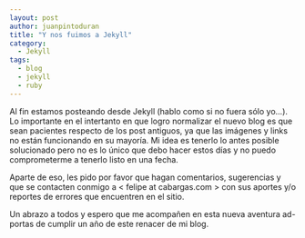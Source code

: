 ```yaml
---
layout: post
author: juanpintoduran
title: "Y nos fuimos a Jekyll"
category:
  - Jekyll
tags:
  - blog
  - jekyll
  - ruby
---
```

Al fin estamos posteando desde Jekyll (hablo como si no fuera sólo yo...). Lo importante en el intertanto en que logro normalizar el nuevo blog es que sean pacientes respecto de los post antiguos, ya que las imágenes y links no están funcionando en su mayoría. Mi idea es tenerlo lo antes posible solucionado pero no es lo único que debo hacer estos días y no puedo comprometerme a tenerlo listo en una fecha.

Aparte de eso, les pido por favor que hagan comentarios, sugerencias y que se contacten conmigo a < felipe at cabargas.com > con sus aportes y/o reportes de errores que encuentren en el sitio.

Un abrazo a todos y espero que me acompañen en esta nueva aventura ad-portas de cumplir un año de este renacer de mi blog.